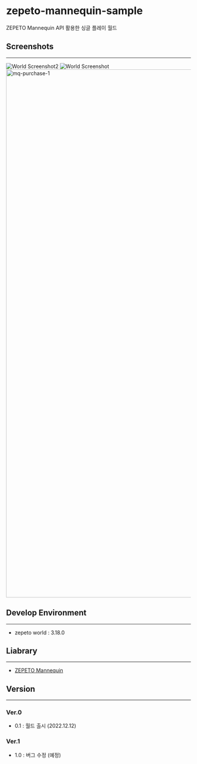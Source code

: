 # zepeto-mannequin-sample
ZEPETO Mannequin API 활용한 싱글 플레이 월드

## Screenshots
----
![World Screenshot2](https://user-images.githubusercontent.com/37354574/207000220-98556520-8b54-49c5-bf00-303a76d0e7f1.png)
![World Screenshot](https://user-images.githubusercontent.com/37354574/207000227-e64b55eb-98dd-4710-ba85-19ff1e12ec3b.png)
<img width="1440" alt="mq-purchase-1" src="https://user-images.githubusercontent.com/37354574/207000531-38d0880e-54a6-43bd-ab69-38d005a038a0.png">

## Develop Environment
---
- zepeto world : 3.18.0

## Liabrary
---
- [ZEPETO Mannequin](https://studio.zepeto.me/ko/guides/zepeto-mannequin)

## Version
---

### Ver.0
- 0.1 : 월드 출시 (2022.12.12)

### Ver.1
- 1.0 : 버그 수정 (예정)
